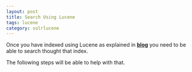 ```yaml
---
layout: post
title: Search Using Lucene
tags: lucene
category: solrlucene
---
```


Once you have indexed using Lucene as explained in **[blog](http://tguduru.github.io/solrlucene/2016/02/09/Index-Using-Lucene/)** you need to be able to search thought that index.
<!--more-->

The following steps will be able to help with that.